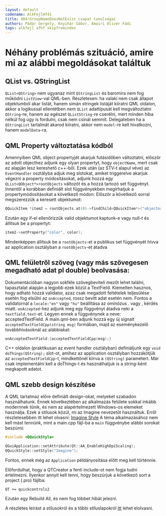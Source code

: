 ```yaml
---
layout: default
codename: AlkFejlHf41
title: 404!GroupNameDoesNotExist csapat tanulságai
authors: Pádár Gergely, Knyihár Gábor, Amairi Olivér Fádi
tags: alkfejl afhf skipfromindex
---
```


# Néhány problémás szituáció, amire mi az alábbi megoldásokat találtuk

## QList<QString> vs. QStringList
`QList<QString>` nem ugyanaz mint `QStringList` és baromira nem fog működni `ListView`-val QML-ben.
Részletesen: ha valaki nem csak állapot objektumból akar listát, hanem simán stringek listáját kiíratni QML oldalon, akkor a logikussal ellentétben nem `QList` adattípusát kell megváltoztatni `QString`-re, hanem az egészet `QListString`-re cserélni, mert minden hiba nélkül fog úgy is fordulni, csak nem csinál semmit.
Delegateben ha a `QStringList` tartalmát akarod kiíratni, akkor nem `model`-re kell hivatkozni, hanem `modelData`-ra.

## QML Property változtatása kódból
Amennyiben QML object propertyjét akarjuk futásidőben változtatni, először az adott objecthez adjunk egy olyan propertyt, hogy `objectName`, mert csak ez alapján lesz kereshető c++-ből. Ezek után (az STV-t alapul véve) az `EventHandler` osztályba adjuk meg slotokat, amiket triggerelve akarjuk végezni a property módosításokat, adjunk hozzá egy `QList<QObject*>rootObjects` változót és a hozzá tartozó set függvényt. Innentől a korábban definiált slot függvényekben megírhatjuk a propertymódosításokat a következő módon:
Először a következő sorral megszerezzük a keresett objektumot:
```cpp 
QQuickItem *item2 = rootObjects.at(0)->findChild<QQuickItem*>("objectnamehere");
```
Ezután egy if-el ellenőrizzük valid objektumot kaptunk-e vagy null-t és állítsuk be a propertyt: 
 ```cpp
 item2->setProperty("color", color);
 ```
Mindenképpen állítsuk be a `rootObjects`-et a publikus set függvényét hívva az application osztályban a `rootObjects`-et átadva

## QML felületről szöveg (vagy más szövegesen megadható adat pl double) beolvasása:
Dokumentációban nagyon sokféle szövegbeviteli mezőt lehet találni, tapasztalat alapján a legjobb ezek közül a TextField. Kiemelten hasznos, hogy adható hozzá validator, azaz csak megadott feltételek teljesülése esetén fog elsülni az `onAccepted`, rossz bevitt adat esetén nem. Fontos a validatornál a `locale:"en"` vagy `"hu"` beállítása az ominózus . vagy , kérdés miatt. `onAccepted`-hez adjunk meg egy függvényt átadva neki a `textfield.text`-et. Legyen ennek a függvénynek a neve: acceptedTextField. A main.qml-ben adjunk hozzá egy új signalt `acceptedTextFieldCpp(string msg)` formában, majd az eseménykezelő továbbhívásoknál az alábbiakat: 
```cpp
onAcceptedTextField:{acceptedTextFieldCpp(msg);}
```
C++ oldalon (praktikusan az event handler osztályban) definiáljunk egy `void doThings(QString);` slot-ot, amihez az application osztályban hozzákötjük az `acceptedTextFieldCpp`-t, mindkettőnél kiírva a `(QString)` paramétert. Már csak implementálni kell a doThings-t és használhatjuk is a string-ként megkapott adatot.

## QML szebb design készítése
A QML tartalmaz előre definiált design-okat, melyeket szabadon használhatunk. Ennek következtében az alkalmazás felülete sokkal inkább modernnek tűnik, és nem az alapértelmezett Windows-os elemeket használja. Ezek a stílusok közül, mi az Imagine nevezetűt használtuk. Erről részletesebben itt lehet olvasni: 
[Imagine Style](https://doc.qt.io/qt-5/qtquickcontrols2-imagine.html)
A téma alkalmazásához nem kell mást tennünk, mint a main.cpp fájl-ba a `main` függvénybe alábbi sorokat beszúrni:
```cpp
#include <QQuickStyle>

QGuiApplication::setAttribute(Qt::AA_EnableHighDpiScaling);
QQuickStyle::setStyle("Imagine");
```
Fontos, ennek még az `Application` példányosítása előtt meg kell történnie.

Előfordulhat, hogy a QTCreator a fenti include-ot nem fogja tudni értelmezni. Ilyenkor annyit kell tenni, hogy beszúrjuk a következő sort a project (.pro) fájlba:
```
QT += quickcontrols2
```
Ezután egy Rebuild All, és nem fog többet hibát jelezni.

A részletes leírást a stílusokról és a többi stíluslapokról [itt](https://doc.qt.io/qt-5/qtquickcontrols2-styles.html#using-styles-in-qt-quick-controls) lehet elolvasni.

